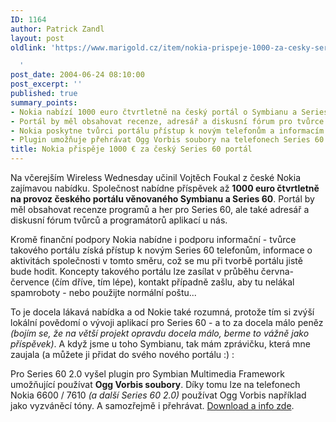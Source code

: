 ```yaml
---
ID: 1164
author: Patrick Zandl
layout: post
oldlink: 'https://www.marigold.cz/item/nokia-prispeje-1000-za-cesky-series-60-portal

  '
post_date: 2004-06-24 08:10:00
post_excerpt: ''
published: true
summary_points:
- Nokia nabízí 1000 euro čtvrtletně na český portál o Symbianu a Series 60.
- Portál by měl obsahovat recenze, adresář a diskusní fórum pro tvůrce aplikací.
- Nokia poskytne tvůrci portálu přístup k novým telefonům a informacím.
- Plugin umožňuje přehrávat Ogg Vorbis soubory na telefonech Series 60 2.0.
title: Nokia přispěje 1000 € za český Series 60 portál
---
```


<p align="left">Na včerejším Wireless Wednesday učinil Vojtěch Foukal z české Nokia zajímavou nabídku. Společnost nabídne příspěvek až <strong>1000 euro čtvrtletně na provoz českého portálu věnovaného Symbianu a Series 60</strong>. Portál by měl obsahovat recenze programů a her pro Series 60, ale také adresář a diskusní fórum tvůrců a programátorů aplikací u nás. </p>
<p align="left">Kromě finanční podpory Nokia nabídne i podporu informační - tvůrce takového portálu získá přístup k novým Series 60 telefonům, informace o aktivitách společnosti v tomto směru, což se mu při tvorbě portálu jistě bude hodit. Koncepty takového portálu lze zasílat v průběhu června-července (čím dříve, tím lépe), kontakt případně zašlu, aby tu nelákal spamroboty - nebo použijte normální poštu...</p>
<p align="left">To je docela lákavá nabídka a od Nokie také rozumná, protože tím si zvýší lokální povědomí o vývoji aplikací pro Series 60 - a to za docela málo peněz <em>(bojím se, že na větší projekt opravdu docela málo, berme to vážně jako příspěvek)</em>. A když jsme u toho Symbianu, tak mám zprávičku, která mne zaujala (a můžete ji přidat do svého nového portálu :) :</p>
<p align="left">Pro Series 60 2.0 vyšel plugin pro Symbian Multimedia Framework umožňující používat <strong>Ogg Vorbis soubory</strong>. Díky tomu lze na telefonech Nokia 6600 / 7610 <em>(a další Series 60 2.0)</em> používat Ogg Vorbis například jako vyzváněcí tóny. A samozřejmě i přehrávat. <a href="http://www.symbian.com/developer/techlib/apps/ogg_vorbis.html">Download a info zde</a>.</p>